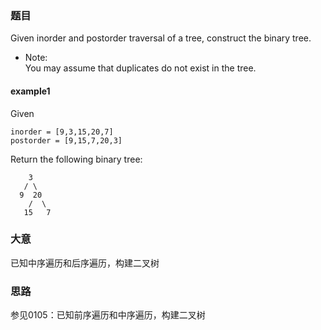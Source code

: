 ### 题目
Given inorder and postorder traversal of a tree, construct the binary tree.<br>

* Note:<br>
You may assume that duplicates do not exist in the tree.

#### example1
Given
```
inorder = [9,3,15,20,7]
postorder = [9,15,7,20,3]
```
Return the following binary tree:
```
    3
   / \
  9  20
    /  \
   15   7
```

### 大意
已知中序遍历和后序遍历，构建二叉树

### 思路
参见0105：已知前序遍历和中序遍历，构建二叉树



